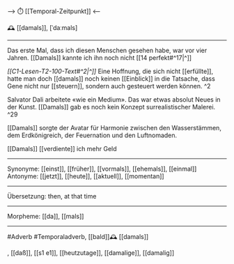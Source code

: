 --> ⏱️ [[Temporal-Zeitpunkt]] <--

🕰️ [[damals]], [ˈdaːmals]

---

Das erste Mal, dass ich diesen Menschen gesehen habe, war vor vier Jahren. [[Damals]] kannte ich ihn noch nicht [[14 perfekt#^17|^]]

_[[C1-Lesen-T2-100-Text#^2|^]]_ Eine Hoffnung, die sich nicht [[erfüllte]], hatte man doch [[damals]] noch keinen [[Einblick]] in die Tatsache, dass Gene nicht nur [[steuern]], sondern auch gesteuert werden können. ^2

Salvator Dali arbeitete «wie ein Medium». Das war etwas absolut Neues in der Kunst.
[[Damals]] gab es noch kein Konzept surrealistischer Malerei. ^29

[[Damals]] sorgte der Avatar für Harmonie zwischen den Wasserstämmen, dem Erdkönigreich, der Feuernation und den Luftnomaden.

[[Damals]] [[verdiente]] ich mehr Geld

---

Synonyme: [[einst]], [[früher]], [[vormals]], [[ehemals]], [[einmal]]
Antonyme: [[jetzt]], [[heute]], [[aktuell]], [[momentan]]

---

Übersetzung: then, at that time

---

Morpheme:
[[da]], [[mals]]

---

#Adverb #Temporaladverb, [[bald]]🕰️ [[damals]]

, [[daß]], [[s1 e1]],  [[heutzutage]], [[damalige]], [[damalig]]
